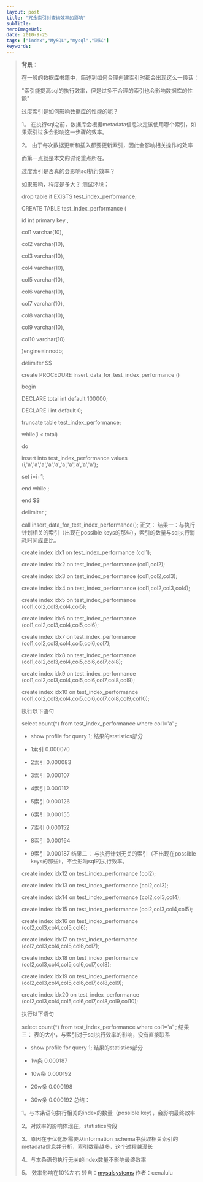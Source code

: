 ```yaml
---
layout: post 
title: "冗余索引对查询效率的影响"
subTitle: 
heroImageUrl: 
date: 2010-9-25
tags: ["index","MySQL","mysql","测试"]
keywords: 
---
```


> **背景：**> 
> 
> 在一般的数据库书籍中，简述到如何合理创建索引时都会出现这么一段话：> 
> 
> "索引能提高sql的执行效率，但是过多不合理的索引也会影响数据库的性能"> 
> 
> 过度索引是如何影响数据库的性能的呢？> 
> 
> 1。 在执行sql之前，数据库会根据metadata信息决定该使用哪个索引，如果索引过多会影响这一步骤的效率。> 
> 
> 2。 由于每次数据更新和插入都要更新索引，因此会影响相关操作的效率> 
> 
> 而第一点就是本文的讨论重点所在。> 
> 
> 过度索引是否真的会影响sql执行效率？> 
> 
> 如果影响，程度是多大？
> 测试环境：> 
> 
> drop table if EXISTS test_index_performance;> 
> 
> CREATE TABLE test_index_performance (> 
> 
> id int primary key ,> 
> 
> col1 varchar(10),> 
> 
> col2 varchar(10),> 
> 
> col3 varchar(10),> 
> 
> col4 varchar(10),> 
> 
> col5 varchar(10),> 
> 
> col6 varchar(10),> 
> 
> col7 varchar(10),> 
> 
> col8 varchar(10),> 
> 
> col9 varchar(10),> 
> 
> col10 varchar(10)> 
> 
> )engine=innodb;> 
> 
> delimiter $$> 
> 
> create PROCEDURE insert_data_for_test_index_performance ()> 
> 
> begin> 
> 
> DECLARE total int default 100000;> 
> 
> DECLARE i int default 0;> 
> 
> truncate table test_index_performance;> 
> 
> while(i < total)> 
> 
> do> 
> 
> insert into test_index_performance values (i,'a','a','a','a','a','a','a','a','a','a');> 
> 
> set i=i+1;> 
> 
> end while ;> 
> 
> end $$> 
> 
> delimiter ;> 
> 
> call insert_data_for_test_index_performance();
正文：
> 结果一：与执行计划相关的索引（出现在possible keys的那些），索引的数量与sql执行消耗时间成正比。> 
> 
> create index idx1 on test_index_performance (col1);> 
> 
> create index idx2 on test_index_performance (col1,col2);> 
> 
> create index idx3 on test_index_performance (col1,col2,col3);> 
> 
> create index idx4 on test_index_performance (col1,col2,col3,col4);> 
> 
> create index idx5 on test_index_performance (col1,col2,col3,col4,col5);> 
> 
> create index idx6 on test_index_performance (col1,col2,col3,col4,col5,col6);> 
> 
> create index idx7 on test_index_performance (col1,col2,col3,col4,col5,col6,col7);> 
> 
> create index idx8 on test_index_performance (col1,col2,col3,col4,col5,col6,col7,col8);> 
> 
> create index idx9 on test_index_performance (col1,col2,col3,col4,col5,col6,col7,col8,col9);> 
> 
> create index idx10 on test_index_performance (col1,col2,col3,col4,col5,col6,col7,col8,col9,col10);> 
> 
> 执行以下语句> 
> 
> select count(*) from test_index_performance where col1='a' ;> 
> 
> - show profile for query 1; 结果的statistics部分> 
> 
> - 1索引	0.000070> 
> 
> - 2索引	0.000083> 
> 
> - 3索引	0.000107> 
> 
> - 4索引	0.000112> 
> 
> - 5索引	0.000126> 
> 
> - 6索引	0.000155> 
> 
> - 7索引	0.000152> 
> 
> - 8索引	0.000164> 
> 
> - 9索引	0.000187
> 结果二： 与执行计划无关的索引（不出现在possible keys的那些），不会影响sql的执行效率。> 
> 
> create index idx12 on test_index_performance (col2);> 
> 
> create index idx13 on test_index_performance (col2,col3);> 
> 
> create index idx14 on test_index_performance (col2,col3,col4);> 
> 
> create index idx15 on test_index_performance (col2,col3,col4,col5);> 
> 
> create index idx16 on test_index_performance (col2,col3,col4,col5,col6);> 
> 
> create index idx17 on test_index_performance (col2,col3,col4,col5,col6,col7);> 
> 
> create index idx18 on test_index_performance (col2,col3,col4,col5,col6,col7,col8);> 
> 
> create index idx19 on test_index_performance (col2,col3,col4,col5,col6,col7,col8,col9);> 
> 
> create index idx20 on test_index_performance (col2,col3,col4,col5,col6,col7,col8,col9,col10);> 
> 
> 执行以下语句> 
> 
> select count(*) from test_index_performance where col1='a' ;
> 结果三： 表的大小，与索引对于sql执行效率的影响，没有直接联系> 
> 
> - show profile for query 1; 结果的statistics部分> 
> 
> - 1w条	0.000187> 
> 
> - 10w条   0.000192> 
> 
> - 20w条   0.000198> 
> 
> - 30w条   0.000192
> 总结：> 
> 1。与本条语句执行相关的index的数量（possible key），会影响最终效率> 
> 
> 2。对效率的影响体现在，statistics阶段> 
> 
> 3。原因在于优化器需要从information_schema中获取相关索引的metadata信息并分析，索引数量越多，这个过程越漫长> 
> 
> 4。与本条语句执行无关的index数量不影响最终效率> 
> 
> 5。 效率影响在10%左右
转自：[mysqlsystems](http://www.mysqlsystems.com/2010/09/%E5%86%97%E4%BD%99%E7%B4%A2%E5%BC%95%E5%AF%B9%E6%9F%A5%E8%AF%A2%E6%95%88%E7%8E%87%E7%9A%84%E5%BD%B1%E5%93%8D.html) 作者：cenalulu